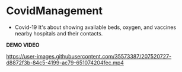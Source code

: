 # CovidManagement

- Covid-19 It's about showing available beds, oxygen, and vaccines nearby hospitals and their contacts.



**DEMO VIDEO**

https://user-images.githubusercontent.com/35573387/207520727-d8872f3b-84c5-4199-ac79-651074204fec.mp4

